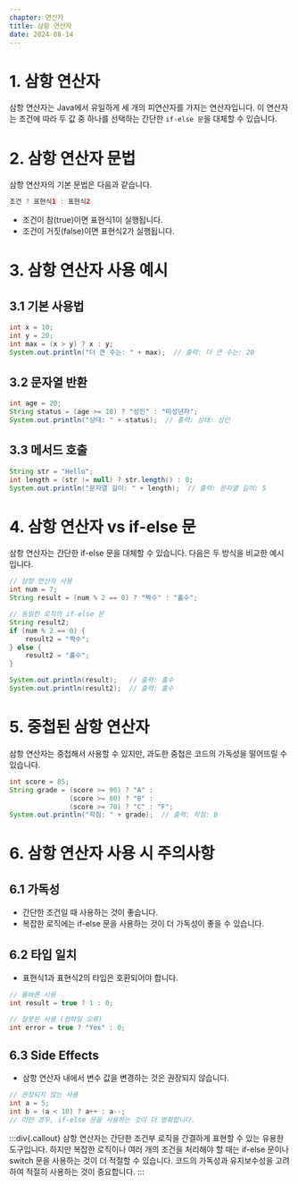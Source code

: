 ```yaml
---
chapter: 연산자
title: 삼항 연산자
date: 2024-08-14
---
```

# 1. 삼항 연산자
삼항 연산자는 Java에서 유일하게 세 개의 피연산자를 가지는 연산자입니다. 이 연산자는 조건에 따라 두 값 중 하나를 선택하는 간단한 `if-else 문`을 대체할 수 있습니다.

# 2. 삼항 연산자 문법
삼항 연산자의 기본 문법은 다음과 같습니다.

```java
조건 ? 표현식1 : 표현식2
```

- 조건이 참(true)이면 표현식1이 실행됩니다.
- 조건이 거짓(false)이면 표현식2가 실행됩니다.

# 3. 삼항 연산자 사용 예시
## 3.1 기본 사용법
```java
int x = 10;
int y = 20;
int max = (x > y) ? x : y;
System.out.println("더 큰 수는: " + max);  // 출력: 더 큰 수는: 20
```

## 3.2 문자열 반환
```java
int age = 20;
String status = (age >= 18) ? "성인" : "미성년자";
System.out.println("상태: " + status);  // 출력: 상태: 성인
```

## 3.3 메서드 호출
```java
String str = "Hello";
int length = (str != null) ? str.length() : 0;
System.out.println("문자열 길이: " + length);  // 출력: 문자열 길이: 5
```

# 4. 삼항 연산자 vs if-else 문
삼항 연산자는 간단한 if-else 문을 대체할 수 있습니다. 다음은 두 방식을 비교한 예시입니다.

```java
// 삼항 연산자 사용
int num = 7;
String result = (num % 2 == 0) ? "짝수" : "홀수";

// 동일한 로직의 if-else 문
String result2;
if (num % 2 == 0) {
    result2 = "짝수";
} else {
    result2 = "홀수";
}

System.out.println(result);   // 출력: 홀수
System.out.println(result2);  // 출력: 홀수
```

# 5. 중첩된 삼항 연산자
삼항 연산자는 중첩해서 사용할 수 있지만, 과도한 중첩은 코드의 가독성을 떨어뜨릴 수 있습니다.

```java
int score = 85;
String grade = (score >= 90) ? "A" : 
               (score >= 80) ? "B" : 
               (score >= 70) ? "C" : "F";
System.out.println("학점: " + grade);  // 출력: 학점: B
```

# 6. 삼항 연산자 사용 시 주의사항
## 6.1 가독성
- 간단한 조건일 때 사용하는 것이 좋습니다.
- 복잡한 로직에는 if-else 문을 사용하는 것이 더 가독성이 좋을 수 있습니다.

## 6.2 타입 일치
- 표현식1과 표현식2의 타입은 호환되어야 합니다.

```java
// 올바른 사용
int result = true ? 1 : 0;

// 잘못된 사용 (컴파일 오류)
int error = true ? "Yes" : 0;
```

## 6.3 Side Effects
- 삼항 연산자 내에서 변수 값을 변경하는 것은 권장되지 않습니다.

```java
// 권장되지 않는 사용
int a = 5;
int b = (a < 10) ? a++ : a--;
// 이런 경우, if-else 문을 사용하는 것이 더 명확합니다.
```

:::div{.callout}
삼항 연산자는 간단한 조건부 로직을 간결하게 표현할 수 있는 유용한 도구입니다. 하지만 복잡한 로직이나 여러 개의 조건을 처리해야 할 때는 if-else 문이나 switch 문을 사용하는 것이 더 적절할 수 있습니다. 코드의 가독성과 유지보수성을 고려하여 적절히 사용하는 것이 중요합니다.
:::